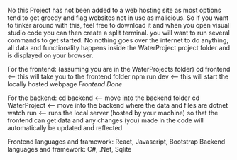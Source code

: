 No this Project has not been added to a web hosting site as most options tend to get greedy and flag websites not in use as malicious. So if you want to tinker around with this, 
feel free to download it and when you open visual studio code you can then create a split terminal. you will want to run several commands to get started.
No nothing goes over the internet to do anything, all data and functionality happens inside the WaterProject project folder and is displayed on your browser.

For the frontend:
(assuming you are in the WaterProjects folder)
cd frontend <-- this will take you to the frontend folder
npm run dev <-- this will start the locally hosted webpage
*Frontend Done*

For the backend:
cd backend <-- move into the backend folder
cd WaterProject <-- move into the backend where the data and files are
dotnet watch run <-- runs the local server (hosted by your machine) so that the frontend can get data and any changes (you) made in the code will automatically be updated and reflected

Frontend languages and framework: React, Javascript, Bootstrap
Backend languages and framework: C#, .Net, Sqlite
